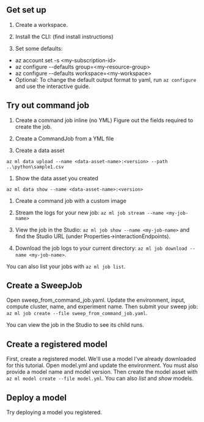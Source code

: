 
## Get set up

1. Create a workspace.


1. Install the CLI:
   (find install instructions)
   
1. Set some defaults:
  - az account set -s \<my-subscription-id>
  - az configure --defaults group=\<my-resource-group>
  - az configure --defaults workspace=\<my-workspace>
  -  Optional: To change the default output format to yaml, run `az configure` and use the interactive guide.

## Try out command job

1. Create a command job inline (no YML)
Figure out the fields required to create the job.

1. Create a CommandJob from a YML file

1. Create a data asset

  `az ml data upload --name <data-asset-name>:<version> --path ..\python\sample1.csv`

1. Show the data asset you created

  `az ml data show --name <data-asset-name>:<version>`

1. Create a command job with a custom image

1. Stream the logs for your new job: `az ml job stream --name <my-job-name>`

1. View the job in the Studio: `az ml job show --name <my-job-name>` and find the Studio URL (under Properties->interactionEndpoints).

1. Download the job logs to your current directory: `az ml job download --name <my-job-name>`.

You can also list your jobs with `az ml job list`.

## Create a SweepJob

Open sweep_from_command_job.yaml. Update the environment, input, compute cluster, name, and experiment name. Then submit your sweep job: `az ml job create --file sweep_from_command_job.yaml`.

You can view the job in the Studio to see its child runs.

## Create a registered model

First, create a registered model. We'll use a model I've already downloaded for this tutorial. Open model.yml and update the environment. You must also provide a model name and model version. Then create the model asset with `az ml model create --file model.yml`. You can also *list* and *show* models.

## Deploy a model

Try deploying a model you registered.
